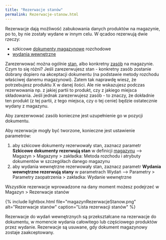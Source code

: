 ```yaml
---
title: "Rezerwacje stanów"
permalink: Rezerwacje-stanow.html
---
```


Rezerwacje dają możliwość zabukowania danych produktów na magazynie, po to, by nie zostały wydane w innym celu. W qcadoo rezerwują dwie rzeczy:
- szkicowe [dokumenty magazynowe](/dokumenty) rozchodowe
- [wydania wewnętrzne](/wydania-wewnetrzne)

Zarezerwować można ogólnie [stan](/stany-magazynow), albo konkretny [zasób](/zasoby) na magazynie. Czym to się różni? Jeśli zarezerwujesz stan - konkretny zasób zostanie dobrany dopiero na akceptacji dokumentu (na podstawie metody rozchodu właściwej danemu magazynowi). Zatem tak naprawdę wiesz, że potrzebujesz produktu X w danej ilości. Ale nie wskazujesz podczas rezerwowania np. z jakiej partii to produkt, czy z jakiego miejsca składowania. Jeśli jednak zarezerwujesz zasób - to znaczy, że dokładnie ten produkt (z tej partii, z tego miejsca, czy o tej cenie) będzie ostatecznie wydany z magazynu. 

Aby zarezerwować zasób konieczne jest uzupełnienie go w pozycji dokumentu.

Aby rezerwacje mogły być tworzone, konieczne jest ustawienie parametrów:
1. aby szkicowe dokumenty rezerwowały stan, zaznacz parametr **Szkicowe dokumenty rezerwują stan** w definicji [magazynu](/magazyny) --> Magazyn > Magazyny > zakładka: Metoda rozchodu i atrybuty dokumentów w szczegółach danego magazynu
2. aby wydania wewnętrzne rezerwowały stan, zaznacz parametr **Wydania wewnętrzne rezerwują stany** w parametrach Wydań --> Parametry > Parametry zaopatrzenia > zakładka: Wydanie wewnętrzne

Wszystkie rezerwacje wprowadzone na dany moment możesz podejrzeć w Magazyn > Rezerwacje stanów

{% include lightbox.html file="magazynRezerwacjeStanow.png" alt="Rezerwacje stanów" caption="Lista rezerwacji stanów" %}

Rezerwacje do wydań wewnętrznych są przekształcane na rezerwacje do dokumentu, w momencie wydania całowitego lub częściowego produktów przez wydanie.
Rezerwacje są usuwane, gdy dokument magazynowy zostaje zaakceptowany. 
 
